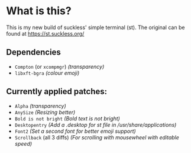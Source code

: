 # What is this?

This is my new build of suckless' simple terminal (st).
The original can be found at https://st.suckless.org/

## Dependencies

* `Compton` (or `xcompmgr`) *(transparency)*
* `libxft-bgra` *(colour emoji)*

## Currently applied patches:

* `Alpha` *(transparency)*
* `AnySize` *(Resizing better)*
* `Bold is not bright` *(Bold text is not bright)*
* `Desktopentry` *(Add a .desktop for st file in /usr/share/applications)*
* `Font2` *(Set a second font for better emoji support)*
* `Scrollback` (all 3 diffs) *(For scrolling with mousewheel with editable speed)*
